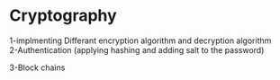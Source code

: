 # Cryptography
1-implmenting Differant encryption algorithm and decryption algorithm                                                                                                             
2-Authentication (applying hashing and adding salt to the password) 

3-Block chains
